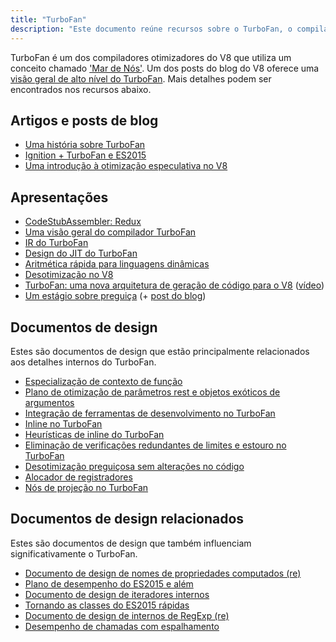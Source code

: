 ```yaml
---
title: "TurboFan"
description: "Este documento reúne recursos sobre o TurboFan, o compilador otimizador do V8."
---
```

TurboFan é um dos compiladores otimizadores do V8 que utiliza um conceito chamado ['Mar de Nós'](https://darksi.de/d.sea-of-nodes/). Um dos posts do blog do V8 oferece uma [visão geral de alto nível do TurboFan](/blog/turbofan-jit). Mais detalhes podem ser encontrados nos recursos abaixo.

## Artigos e posts de blog

- [Uma história sobre TurboFan](https://benediktmeurer.de/2017/03/01/v8-behind-the-scenes-february-edition)
- [Ignition + TurboFan e ES2015](https://benediktmeurer.de/2016/11/25/v8-behind-the-scenes-november-edition)
- [Uma introdução à otimização especulativa no V8](https://ponyfoo.com/articles/an-introduction-to-speculative-optimization-in-v8)

## Apresentações

- [CodeStubAssembler: Redux](https://docs.google.com/presentation/d/1u6bsgRBqyVY3RddMfF1ZaJ1hWmqHZiVMuPRw_iKpHlY)
- [Uma visão geral do compilador TurboFan](https://docs.google.com/presentation/d/1H1lLsbclvzyOF3IUR05ZUaZcqDxo7_-8f4yJoxdMooU/edit)
- [IR do TurboFan](https://docs.google.com/presentation/d/1Z9iIHojKDrXvZ27gRX51UxHD-bKf1QcPzSijntpMJBM)
- [Design do JIT do TurboFan](https://docs.google.com/presentation/d/1sOEF4MlF7LeO7uq-uThJSulJlTh--wgLeaVibsbb3tc)
- [Aritmética rápida para linguagens dinâmicas](https://docs.google.com/a/google.com/presentation/d/1wZVIqJMODGFYggueQySdiA3tUYuHNMcyp_PndgXsO1Y)
- [Desotimização no V8](https://docs.google.com/presentation/d/1Z6oCocRASCfTqGq1GCo1jbULDGS-w-nzxkbVF7Up0u0)
- [TurboFan: uma nova arquitetura de geração de código para o V8](https://docs.google.com/presentation/d/1_eLlVzcj94_G4r9j9d_Lj5HRKFnq6jgpuPJtnmIBs88) ([vídeo](https://www.youtube.com/watch?v=M1FBosB5tjM))
- [Um estágio sobre preguiça](https://docs.google.com/presentation/d/1AVu1wiz6Deyz1MDlhzOWZDRn6g_iFkcqsGce1F23i-M) (+ [post do blog](/blog/lazy-unlinking))

## Documentos de design

Estes são documentos de design que estão principalmente relacionados aos detalhes internos do TurboFan.

- [Especialização de contexto de função](https://docs.google.com/document/d/1CJbBtqzKmQxM1Mo4xU0ENA7KXqb1YzI6HQU8qESZ9Ic)
- [Plano de otimização de parâmetros rest e objetos exóticos de argumentos](https://docs.google.com/document/d/1DvDx3Xursn1ViV5k4rT4KB8HBfBb2GdUy3wzNfJWcKM)
- [Integração de ferramentas de desenvolvimento no TurboFan](https://docs.google.com/document/d/1zl0IA7dbPffvPPkaCmLVPttq4BYIfAe2Qy8sapkYgRE)
- [Inline no TurboFan](https://docs.google.com/document/d/1l-oZOW3uU4kSAHccaMuUMl_RCwuQC526s0hcNVeAM1E)
- [Heurísticas de inline do TurboFan](https://docs.google.com/document/d/1VoYBhpDhJC4VlqMXCKvae-8IGuheBGxy32EOgC2LnT8)
- [Eliminação de verificações redundantes de limites e estouro no TurboFan](https://docs.google.com/document/d/1R7-BIUnIKFzqki0jR4SfEZb3XmLafa04DLDrqhxgZ9U)
- [Desotimização preguiçosa sem alterações no código](https://docs.google.com/document/d/1ELgd71B6iBaU6UmZ_lvwxf_OrYYnv0e4nuzZpK05-pg)
- [Alocador de registradores](https://docs.google.com/document/d/1aeUugkWCF1biPB4tTZ2KT3mmRSDV785yWZhwzlJe5xY)
- [Nós de projeção no TurboFan](https://docs.google.com/document/d/1C9P8T98P1T_r2ymuUFz2jFWLUL7gbb6FnAaRjabuOMY/edit)

## Documentos de design relacionados

Estes são documentos de design que também influenciam significativamente o TurboFan.

- [Documento de design de nomes de propriedades computados (re)](https://docs.google.com/document/d/1eH1R6_C3lRrLtXKw0jNqAsqJ3cBecrqqvfRzLpfq7VE)
- [Plano de desempenho do ES2015 e além](https://docs.google.com/document/d/1EA9EbfnydAmmU_lM8R_uEMQ-U_v4l9zulePSBkeYWmY)
- [Documento de design de iteradores internos](https://docs.google.com/document/d/13z1fvRVpe_oEroplXEEX0a3WK94fhXorHjcOMsDmR-8)
- [Tornando as classes do ES2015 rápidas](https://docs.google.com/document/d/1iCdbXuGVV8BK750wmP32eF4sCrnZ8y3Qlz0JiaLh9j8)
- [Documento de design de internos de RegExp (re)](https://docs.google.com/document/d/1MuqFjsfaRPL2ZqzVoeMRqtcAmcJSwmHljTbRIctVVUk)
- [Desempenho de chamadas com espalhamento](https://docs.google.com/document/d/1DWPizOSKqHhSJ7bdEI0HIVnner84xToEKUYqgXm3g30)
